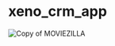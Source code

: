 # xeno_crm_app

![Copy of MOVIEZILLA](https://github.com/Manvi-Chaudhary/xeno_crm_app/assets/102468013/e6f67cdf-6df2-4cbc-b44c-792feb0f35ab)
